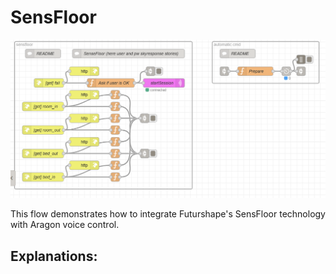 # SensFloor
![SensFloor](sensfloor.png)

This flow demonstrates how to integrate Futurshape's SensFloor technology with Aragon voice control.

## Explanations:
